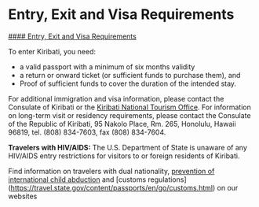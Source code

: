 # Entry, Exit and Visa Requirements

[#### Entry, Exit and Visa Requirements](javascript:void(0); "Entry, Exit and Visa Requirements")

To enter Kiribati, you need:

* a valid passport with a minimum of six months validity
* a return or onward ticket (or sufficient funds to purchase them), and
* Proof of sufficient funds to cover the duration of the intended stay.

For additional immigration and visa information, please contact the Consulate of Kiribati or the [Kiribati National Tourism Office](https://www.kiribatitourism.gov.ki/). For information on long-term visit or residency requirements, please contact the Consulate of the Republic of Kiribati, 95 Nakolo Place, Rm. 265, Honolulu, Hawaii 96819, tel. (808) 834-7603, fax (808) 834-7604.

**Travelers with HIV/AIDS:** The U.S. Department of State is unaware of any HIV/AIDS entry restrictions for visitors to or foreign residents of Kiribati.

Find information on travelers with dual nationality, [prevention of international child abduction](https://travel.state.gov/content/childabduction/en/preventing.html "http://travel.state.gov/abduction/prevention/prevention_560.html") and [customs regulations](https://travel.state.gov/content/passports/en/go/customs.html) on our websites